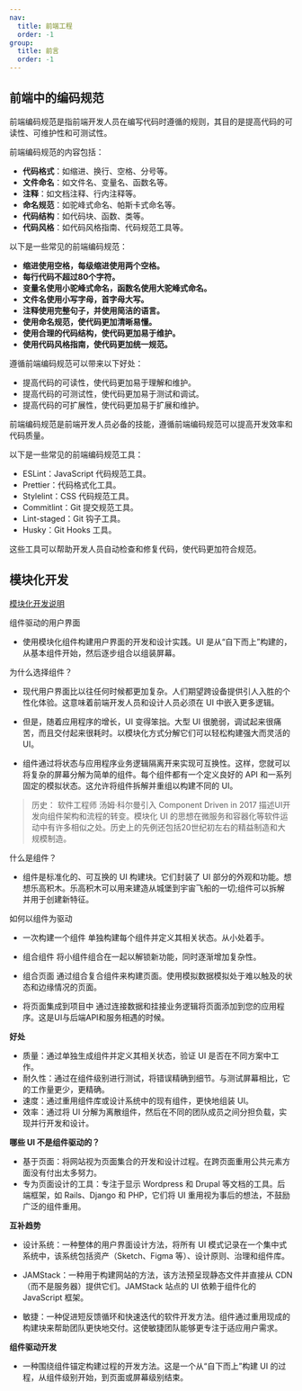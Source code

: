 ```yaml
---
nav:
  title: 前端工程
  order: -1
group:
  title: 前言
  order: -1
---
```


## 前端中的编码规范

前端编码规范是指前端开发人员在编写代码时遵循的规则，其目的是提高代码的可读性、可维护性和可测试性。

前端编码规范的内容包括：

- **代码格式**：如缩进、换行、空格、分号等。
- **文件命名**：如文件名、变量名、函数名等。
- **注释**：如文档注释、行内注释等。
- **命名规范**：如驼峰式命名、帕斯卡式命名等。
- **代码结构**：如代码块、函数、类等。
- **代码风格**：如代码风格指南、代码规范工具等。

以下是一些常见的前端编码规范：

- **缩进使用空格，每级缩进使用两个空格。**
- **每行代码不超过80个字符。**
- **变量名使用小驼峰式命名，函数名使用大驼峰式命名。**
- **文件名使用小写字母，首字母大写。**
- **注释使用完整句子，并使用简洁的语言。**
- **使用命名规范，使代码更加清晰易懂。**
- **使用合理的代码结构，使代码更加易于维护。**
- **使用代码风格指南，使代码更加统一规范。**

遵循前端编码规范可以带来以下好处：

- 提高代码的可读性，使代码更加易于理解和维护。
- 提高代码的可测试性，使代码更加易于测试和调试。
- 提高代码的可扩展性，使代码更加易于扩展和维护。

前端编码规范是前端开发人员必备的技能，遵循前端编码规范可以提高开发效率和代码质量。

以下是一些常见的前端编码规范工具：

- ESLint：JavaScript 代码规范工具。
- Prettier：代码格式化工具。
- Stylelint：CSS 代码规范工具。
- Commitlint：Git 提交规范工具。
- Lint-staged：Git 钩子工具。
- Husky：Git Hooks 工具。

这些工具可以帮助开发人员自动检查和修复代码，使代码更加符合规范。

## 模块化开发

[模块化开发说明](https://www.componentdriven.org/)

组件驱动的用户界面

- 使用模块化组件构建用户界面的开发和设计实践。UI 是从“自下而上”构建的，从基本组件开始，然后逐步组合以组装屏幕。

为什么选择组件？

- 现代用户界面比以往任何时候都更加复杂。人们期望跨设备提供引人入胜的个性化体验。这意味着前端开发人员和设计人员必须在 UI 中嵌入更多逻辑。

- 但是，随着应用程序的增长，UI 变得笨拙。大型 UI 很脆弱，调试起来很痛苦，而且交付起来很耗时。以模块化方式分解它们可以轻松构建强大而灵活的 UI。

- 组件通过将状态与应用程序业务逻辑隔离开来实现可互换性。这样，您就可以将复杂的屏幕分解为简单的组件。每个组件都有一个定义良好的 API 和一系列固定的模拟状态。这允许将组件拆解并重组以构建不同的 UI。

> 历史： 软件工程师 汤姆·科尔曼引入 Component Driven in 2017 描述UI开发向组件架构和流程的转变。模块化 UI 的思想在微服务和容器化等软件运动中有许多相似之处。历史上的先例还包括20世纪初左右的精益制造和大规模制造。

什么是组件？

- 组件是标准化的、可互换的 UI 构建块。它们封装了 UI 部分的外观和功能。想想乐高积木。乐高积木可以用来建造从城堡到宇宙飞船的一切;组件可以拆解并用于创建新特征。

如何以组件为驱动

- 一次构建一个组件
  单独构建每个组件并定义其相关状态。从小处着手。

- 组合组件
  将小组件组合在一起以解锁新功能，同时逐渐增加复杂性。

- 组合页面
  通过组合复合组件来构建页面。使用模拟数据模拟处于难以触及的状态和边缘情况的页面。

- 将页面集成到项目中
  通过连接数据和挂接业务逻辑将页面添加到您的应用程序。这是UI与后端API和服务相遇的时候。

**好处**

- 质量：通过单独生成组件并定义其相关状态，验证 UI 是否在不同方案中工作。
- 耐久性：通过在组件级别进行测试，将错误精确到细节。与测试屏幕相比，它的工作量更少，更精确。
- 速度：通过重用组件库或设计系统中的现有组件，更快地组装 UI。
- 效率：通过将 UI 分解为离散组件，然后在不同的团队成员之间分担负载，实现并行开发和设计。

**哪些 UI 不是组件驱动的？**

- 基于页面：将网站视为页面集合的开发和设计过程。在跨页面重用公共元素方面没有付出太多努力。
- 专为页面设计的工具：专注于显示 Wordpress 和 Drupal 等文档的工具。后端框架，如 Rails、Django 和 PHP，它们将 UI 重用视为事后的想法，不鼓励广泛的组件重用。

**互补趋势**

- 设计系统：一种整体的用户界面设计方法，将所有 UI 模式记录在一个集中式系统中，该系统包括资产（Sketch、Figma 等）、设计原则、治理和组件库。

- JAMStack：一种用于构建网站的方法，该方法预呈现静态文件并直接从 CDN（而不是服务器）提供它们。JAMStack 站点的 UI 依赖于组件化的 JavaScript 框架。

- 敏捷：一种促进短反馈循环和快速迭代的软件开发方法。组件通过重用现成的构建块来帮助团队更快地交付。这使敏捷团队能够更专注于适应用户需求。

**组件驱动开发**

- 一种围绕组件锚定构建过程的开发方法。这是一个从“自下而上”构建 UI 的过程，从组件级别开始，到页面或屏幕级别结束。
